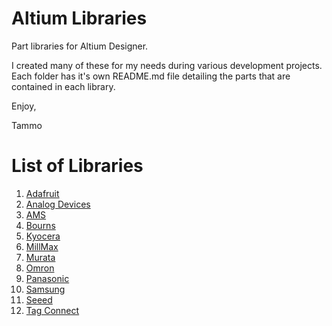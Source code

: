 # Altium Libraries

Part libraries for Altium Designer.

I created many of these for my needs during various development projects.
Each folder has it's own README.md file detailing the parts that are contained in each library.

Enjoy,

Tammo

# List of Libraries

1. [Adafruit](Adafruit)
1. [Analog Devices](AnalogDevices)
1. [AMS](AMS)
1. [Bourns](Bourns)
1. [Kyocera](Kyocera)
1. [MillMax](MillMax)
1. [Murata](Murata)
1. [Omron](Omron)
1. [Panasonic](Panasonic)
1. [Samsung](Samsung)
1. [Seeed](Seeed)
1. [Tag Connect](TagConnect)
